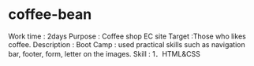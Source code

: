 # coffee-bean
Work time : 2days Purpose : Coffee shop EC site  Target :Those who likes coffee. Description : Boot Camp : used practical skills such as navigation bar, footer, form, letter on the images.  Skill : 1．HTML&amp;CSS
